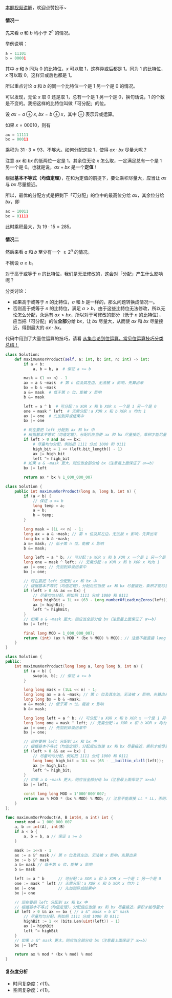 [本题视频讲解](https://www.bilibili.com/video/BV1pC4y1j7Pw/)，欢迎点赞投币~

#### 情况一

先来看 $a$ 和 $b$ 均小于 $2^n$ 的情况。

举例说明：

```py
a = 11101
b = 00001
```

其中 $a$ 和 $b$ 同为 $0$ 的比特位，$x$ 可以取 $1$，这样异或后都是 $1$。同为 $1$ 的比特位，$x$ 可以取 $0$，这样异或后也都是 $1$。

所以重点讨论 $a$ 和 $b$ 的同一个比特位一个是 $1$ 另一个是 $0$ 的情况。

可以发现，无论 $x$ 取 $0$ 还是取 $1$，总有一个是 $1$ 另一个是 $0$，换句话说，$1$ 的个数是不变的。我把这样的比特位叫做「可分配」的位。

设 $\textit{ax} = a \oplus x,\ \textit{bx} = b \oplus x$，其中 $\oplus$ 表示异或运算。

如果 $x=00010$，则有

```py
ax = 11111
bx = 00011
```

乘积为 $31\cdot 3 = 93$，不够大。如何分配这些 $1$，使得 $\textit{ax}\cdot \textit{bx}$ 尽量大呢？

注意 $\textit{ax}$ 和 $\textit{bx}$ 的低两位一定是 $1$。其余位无论 $x$ 怎么取，一定满足总有一个是 $1$ 另一个是 $0$。也就是说，$\textit{ax}+\textit{bx}$ 是一个**定值**！

根据**基本不等式（均值定理）**，在和为定值的前提下，要让乘积尽量大，应当让 $\textit{ax}$ 与 $\textit{bx}$ 尽量接近。

所以，最优的分配方式是把剩下「可分配」的位中的最高位分给 $\textit{ax}$，其余位分给 $\textit{bx}$，即

```py
ax = 10011
bx = 01111
```

此时乘积最大，为 $19\cdot 15 = 285$。

#### 情况二

然后来看 $a$ 和 $b$ 至少有一个 $\ge 2^n$ 的情况。

不妨设 $a\ge b$。

对于高于或等于 $n$ 的比特位，我们是无法修改的，这会对「分配」产生什么影响呢？

分类讨论：

- 如果高于或等于 $n$ 的比特位，$a$ 和 $b$ 是一样的，那么问题转换成情况一。
- 否则高于或等于 $n$ 的比特位，满足 $a>b$，由于这些比特位无法修改，所以无论怎么分配，永远有 $\textit{ax} > \textit{bx}$，所以对于可修改的部分（低于 $n$ 的比特位），应当把「可分配」的位**全部**分给 $\textit{bx}$，让 $\textit{bx}$ 尽量大，从而使 $\textit{ax}$ 和 $\textit{bx}$ 尽量接近，得到最大的 $\textit{ax}\cdot \textit{bx}$。

代码中用到了大量位运算的技巧，请看 [从集合论到位运算，常见位运算技巧分类总结！](https://leetcode.cn/circle/discuss/CaOJ45/)

```py [sol-Python3]
class Solution:
    def maximumXorProduct(self, a: int, b: int, n: int) -> int:
        if a < b:
            a, b = b, a  # 保证 a >= b

        mask = (1 << n) - 1
        ax = a & ~mask  # 第 n 位及其左边，无法被 x 影响，先算出来
        bx = b & ~mask
        a &= mask  # 低于第 n 位，能被 x 影响
        b &= mask

        left = a ^ b  # 可分配：a XOR x 和 b XOR x 一个是 1 另一个是 0
        one = mask ^ left  # 无需分配：a XOR x 和 b XOR x 均为 1
        ax |= one  # 先加到异或结果中
        bx |= one

        # 现在要把 left 分配到 ax 和 bx 中
        # 根据基本不等式（均值定理），分配后应当使 ax 和 bx 尽量接近，乘积才能尽量大
        if left > 0 and ax == bx:
            # 尽量均匀分配，例如把 1111 分成 1000 和 0111
            high_bit = 1 << (left.bit_length() - 1)
            ax |= high_bit
            left ^= high_bit
        # 如果 a & ~mask 更大，则应当全部分给 bx（注意最上面保证了 a>=b）
        bx |= left

        return ax * bx % 1_000_000_007
```

```java [sol-Java]
class Solution {
    public int maximumXorProduct(long a, long b, int n) {
        if (a < b) {
            // 保证 a >= b
            long temp = a;
            a = b;
            b = temp;
        }

        long mask = (1L << n) - 1;
        long ax = a & ~mask; // 第 n 位及其左边，无法被 x 影响，先算出来
        long bx = b & ~mask;
        a &= mask; // 低于第 n 位，能被 x 影响
        b &= mask;

        long left = a ^ b; // 可分配：a XOR x 和 b XOR x 一个是 1 另一个是 0
        long one = mask ^ left; // 无需分配：a XOR x 和 b XOR x 均为 1
        ax |= one; // 先加到异或结果中
        bx |= one;

        // 现在要把 left 分配到 ax 和 bx 中
        // 根据基本不等式（均值定理），分配后应当使 ax 和 bx 尽量接近，乘积才能尽量大
        if (left > 0 && ax == bx) {
            // 尽量均匀分配，例如把 1111 分成 1000 和 0111
            long highBit = 1L << (63 - Long.numberOfLeadingZeros(left));
            ax |= highBit;
            left ^= highBit;
        }
        // 如果 a & ~mask 更大，则应当全部分给 bx（注意最上面保证了 a>=b）
        bx |= left;

        final long MOD = 1_000_000_007;
        return (int) (ax % MOD * (bx % MOD) % MOD); // 注意不能直接 long * long，否则溢出
    }
}
```

```cpp [sol-C++]
class Solution {
public:
    int maximumXorProduct(long long a, long long b, int n) {
        if (a < b) {
            swap(a, b); // 保证 a >= b
        }

        long long mask = (1LL << n) - 1;
        long long ax = a & ~mask; // 第 n 位及其左边，无法被 x 影响，先算出来
        long long bx = b & ~mask;
        a &= mask; // 低于第 n 位，能被 x 影响
        b &= mask;

        long long left = a ^ b; // 可分配：a XOR x 和 b XOR x 一个是 1 另一个是 0
        long long one = mask ^ left; // 无需分配：a XOR x 和 b XOR x 均为 1
        ax |= one; // 先加到异或结果中
        bx |= one;

        // 现在要把 left 分配到 ax 和 bx 中
        // 根据基本不等式（均值定理），分配后应当使 ax 和 bx 尽量接近，乘积才能尽量大
        if (left > 0 && ax == bx) {
            // 尽量均匀分配，例如把 1111 分成 1000 和 0111
            long long high_bit = 1LL << (63 - __builtin_clzll(left));
            ax |= high_bit;
            left ^= high_bit;
        }
        // 如果 a & ~mask 更大，则应当全部分给 bx（注意最上面保证了 a>=b）
        bx |= left;

        const long long MOD = 1'000'000'007;
        return ax % MOD * (bx % MOD) % MOD; // 注意不能直接 LL * LL，否则溢出
    }
};
```

```go [sol-Go]
func maximumXorProduct(A, B int64, n int) int {
	const mod = 1_000_000_007
	a, b := int(A), int(B)
	if a < b {
		a, b = b, a // 保证 a >= b
	}

	mask := 1<<n - 1
	ax := a &^ mask // 第 n 位及其左边，无法被 x 影响，先算出来
	bx := b &^ mask
	a &= mask // 低于第 n 位，能被 x 影响
	b &= mask

	left := a ^ b      // 可分配：a XOR x 和 b XOR x 一个是 1 另一个是 0
	one := mask ^ left // 无需分配：a XOR x 和 b XOR x 均为 1
	ax |= one          // 先加到异或结果中
	bx |= one

	// 现在要把 left 分配到 ax 和 bx 中
	// 根据基本不等式（均值定理），分配后应当使 ax 和 bx 尽量接近，乘积才能尽量大
	if left > 0 && ax == bx { // a &^ mask = b &^ mask
		// 尽量均匀分配，例如把 1111 分成 1000 和 0111
		highBit := 1 << (bits.Len(uint(left)) - 1)
		ax |= highBit
		left ^= highBit
	}
	// 如果 a &^ mask 更大，则应当全部分给 bx（注意最上面保证了 a>=b）
	bx |= left

	return ax % mod * (bx % mod) % mod
}
```

#### 复杂度分析

- 时间复杂度：$\mathcal{O}(1)$。
- 空间复杂度：$\mathcal{O}(1)$。
